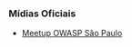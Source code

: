 ### Mídias Oficiais
* [Meetup OWASP São Paulo](https://www.meetup.com/pt-BR/OWASP-Sao-Paulo-Chapter/)

